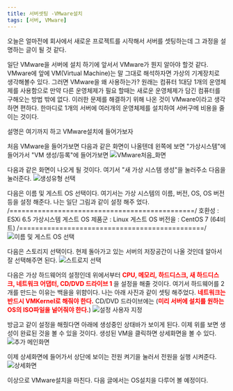 ```yaml
---
title: 서버셋팅 -VMware설치
tags: [서버, VMware]
---
```


오늘은 얼마전에 회사에서 새로운 프로젝트를 시작해서 서버를 셋팅하는데 그 과정을 설명하는 글이 될 것 같다.

일단 VMware을 서버에 설치 하기에 앞서서 VMware가 뭔지 알아야 할것 같다.
VMware에 앞에 VM(Virtual Machine)는 말 그대로 해석하자면 가상의 기계장치로 생각해볼수 있다.
그러면 VMware을 왜 사용하는가? 원래는 컴퓨터 1대당 1개의 운영체제를 사용함으로 만약 다른 운영체제가 필요 할때는 새로운 운영체제가 담긴 컴퓨터를 구해오는 방법 밖에 없다.
이러한 문제를 해결하기 위해 나온 것이 VMware이라고 생각하면 편하다. 한마디로 1개의 서버에 여러개의 운영체제를 설치하여 서버구메 비용을 줄이는 것이다. 

설명은 여기까지 하고 VMware설치에 들어가보자

처음 VMware을 들어가보면 다음과 같은 화면이 나올텐데
왼쪽에 보면 "가상시스템"에 들어가서 "VM 생성/등록"에 들어가보면 
![VMware처음_화면](https://user-images.githubusercontent.com/49426352/143772776-b1a670aa-ea81-4780-9267-231a67f26329.png)

다음과 같은 화면이 나오게 될 것이다.
여기서 "새 가상 시스템 생성"을 눌러주소 다음을 눌러준다.
![생성유형 선택](https://user-images.githubusercontent.com/49426352/143774436-b695748b-9dfd-4283-ae74-736bc79bc2cb.png)

다음은 이름 및 게스트 OS 선택이다.
여기서는 가상 시스템의 이름, 버전, OS, OS 버전 등을 설정 해준다.
나는 일단 그림과 같이 설정 해주 었다.
/==============================================/
호환성           :	ESXi 6.5 가상시스템
게스트 OS 제품군 : Linux
게스트 OS 버전을 : CentOS 7 (64비트)
/==============================================/
![이름 및 게스트 OS 선택](https://user-images.githubusercontent.com/49426352/143774439-4e1dcc93-32bd-45f4-982f-441b7fa4ddfb.png)

다음은 스토리지 선택이다.
현제 돌아가고 있는 서버의 저장공간이 나올 것인데 알아서 잘 선택해주면 된다.
![스트로지 선택](https://user-images.githubusercontent.com/49426352/143774468-f1fb698c-aec6-47ad-8e9d-025c13076572.png)

다음은 가상 하드웨어의 설정인데
위에서부터 <span style="color:red;"><b> CPU, 메모리, 하드디스크, 새 하드디스크, 네트워크 어댑터, CD/DVD 드라이브 1 </b></span>을 설정을 해줄 것이다.
여기서 하드웨어를 2개를 만드는 이유는 백을을 위햠이다.
나는 아래 사진과 같이 셋팅 해주었다.
 <span style="color:red;"><b>네트워크는 반드시 VMKernel로 해줘야 한다.</b></span>  CD/DVD 드라이브에는 (<span style="color:red;"><b>미리 서버에 설치를 원하는 OS의 ISO파일을 널어줘야 한다.</b></span>)
![설정 사용자 지정](https://user-images.githubusercontent.com/49426352/143774870-c34549db-b87f-4faa-bf47-f707e2c4b16c.png)

방금고 같이 설정을 해줬다면 아래에 생성중인 상태바가 보이게 된다.
이제 위를 보면 생성이 완료된 것을 볼 수 있을 것이다. 생성된 VM을 클릭하면 상세화면을 볼 수 있다.
![추가 메인화면](https://user-images.githubusercontent.com/49426352/143775355-9fbb1348-63fb-4408-bea8-562ed234d1bd.png)

이제 상세화면에 들어가서 상단에 보이는 전원 켜기을 눌러서 전원을 실행 시켜준다.
![상세화면](https://user-images.githubusercontent.com/49426352/143774914-4b241506-1bc2-4cf7-8cb1-1d32f289f26b.png)

이상으로 VMware설치을 마친다. 다음 글에서는 OS설치을 다루어 볼 예정이다.

